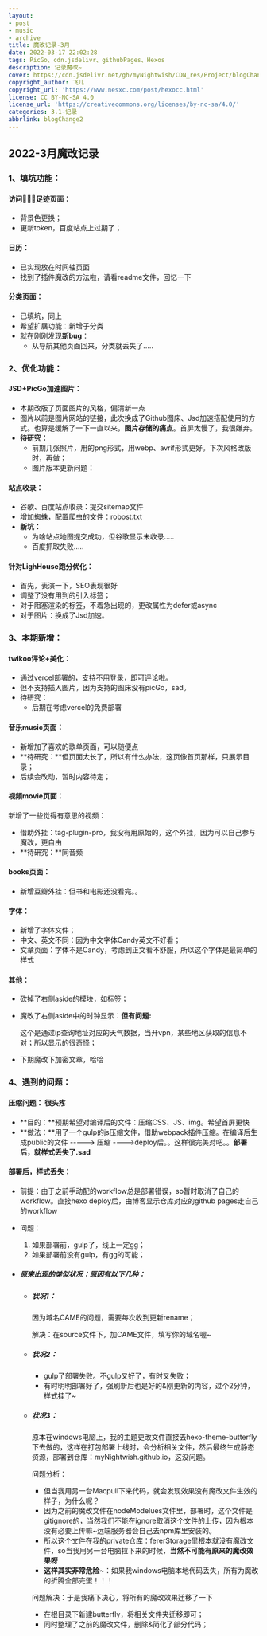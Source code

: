 ```yaml
---
layout: 
- post 
- music
- archive
title: 魔改记录-3月
date: 2022-03-17 22:02:28
tags: PicGo、cdn.jsdelivr、githubPages、Hexos
description: 记录魔改~
cover: https://cdn.jsdelivr.net/gh/myNightwish/CDN_res/Project/blogChange.png
copyright_author: 飞儿
copyright_url: 'https://www.nesxc.com/post/hexocc.html'
license: CC BY-NC-SA 4.0
license_url: 'https://creativecommons.org/licenses/by-nc-sa/4.0/'
categories: 3.1-记录
abbrlink: blogChange2
---
```

## 2022-3月魔改记录 ##

### 1、填坑功能： ###

#### 访问足迹页面： ####

* 背景色更换；
* 更新token，百度站点上过期了；

#### 日历： ####

* 已实现放在时间轴页面 
* 找到了插件魔改的方法啦，请看readme文件，回忆一下

#### 分类页面： ####

* 已填坑，同上
* 希望扩展功能：新增子分类
* 就在刚刚发现**新bug**：
  * 从导航其他页面回来，分类就丢失了.....

### 2、优化功能： ###

#### JSD+PicGo加速图片： ####

* 本期改版了页面图片的风格，偏清新一点
* 图片以前是图片网站的链接，此次换成了Github图床、Jsd加速搭配使用的方式。也算是缓解了一下一直以来，**图片存储的痛点**。首屏太慢了，我很嫌弃。
* **待研究：**
  * 前期几张照片，用的png形式，用webp、avrif形式更好。下次风格改版时，再做；
  * 图片版本更新问题：

#### 站点收录： ####

* 谷歌、百度站点收录：提交sitemap文件
* 增加蜘蛛，配置爬虫的文件：robost.txt
* **新坑：**
  * 为啥站点地图提交成功，但谷歌显示未收录.....
  * 百度抓取失败.....

#### 针对LighHouse跑分优化： ####

* 首先，表演一下，SEO表现很好
* 调整了没有用到的引入标签；
* 对于阻塞渲染的标签，不着急出现的，更改属性为defer或async
* 对于图片：换成了Jsd加速。

### 3、本期新增： ###

#### twikoo评论+美化： ####

* 通过vercel部署的，支持不用登录，即可评论啦。
* 但不支持插入图片，因为支持的图床没有picGo，sad。
* 待研究：
  * 后期在考虑vercel的免费部署

#### 音乐music页面： ####

* 新增加了喜欢的歌单页面，可以随便点
* **待研究：**但页面太长了，所以有什么办法，这页像首页那样，只展示目录；
* 后续会改动，暂时内容待定；

#### 视频movie页面： ####

新增了一些觉得有意思的视频：

* 借助外挂：tag-plugin-pro，我没有用原始的，这个外挂，因为可以自己参与魔改，更自由
* **待研究：**同音频

#### books页面： ####

* 新增豆瓣外挂：但书和电影还没看完。。

#### 字体： ####

* 新增了字体文件；
* 中文、英文不同：因为中文字体Candy英文不好看；
* 文章页面：字体不是Candy，考虑到正文看不舒服，所以这个字体是最简单的样式

#### 其他： ####

* 砍掉了右侧aside的模块，如标签；

* 魔改了右侧aside中的时钟显示：**但有问题:**

  这个是通过ip查询地址对应的天气数据，当开vpn，某些地区获取的信息不对；所以显示的很奇怪；
* 下期魔改下加密文章，哈哈

### 4、遇到的问题： ###

#### 压缩问题：  很头疼 ####

* **目的：**预期希望对编译后的文件：压缩CSS、JS、img。希望首屏更快
* **做法：**用了一个gulp的js压缩文件，借助webpack插件压缩。在编译后生成public的文件 -----> 压缩 ---->deploy后。。这样很完美对吧。。**部署后，就样式丢失了.sad**

#### 部署后，样式丢失： ####

* 前提：由于之前手动配的workflow总是部署错误，so暂时取消了自己的workflow。直接hexo deploy后，由博客显示仓库对应的github pages走自己的workflow
* 问题：
  1. 如果部署前，gulp了，线上一定gg；
  2. 如果部署前没有gulp，有gg的可能；

* ##### 原来出现的类似状况：原因有以下几种： #####

  * ##### 状况1： #####

    因为域名CAME的问题，需要每次收到更新rename；

    解决：在source文件下，加CAME文件，填写你的域名喔~

  * ##### 状况2： #####

    * gulp了部署失败。不gulp又好了，有时又失败；
    * 有时明明部署好了，强刷新后也是好的&刚更新的内容，过个2分钟，样式挂了~

  * ##### 状况3： #####

    原本在windows电脑上，我的主题更改文件直接去hexo-theme-butterfly下去做的，这样在打包部署上线时，会分析相关文件，然后最终生成静态资源，部署到仓库：myNightwish.github.io，这没问题。

    问题分析：

    * 但当我用另一台Macpull下来代码，就会发现效果没有魔改文件生效的样子，为什么呢？
    * 因为之前的魔改文件在nodeModelues文件里，部署时，这个文件是gitignore的，当然我们不能在ignore取消这个文件的上传，因为根本没有必要上传嘛~远端服务器会自己去npm库里安装的。
    * 所以这个文件在我的private仓库：fererStorage里根本就没有魔改文件，so当我用另一台电脑拉下来的时候，**当然不可能有原来的魔改效果呀**
    * **这样其实非常危险~**：如果我windows电脑本地代码丢失，所有为魔改的折腾全部完蛋！！！

    问题解决：于是我痛下决心，将所有的魔改效果迁移了一下

    * 在根目录下新建butterfly，将相关文件夹迁移即可；
    * 同时整理了之前的魔改文件，删除&简化了部分代码；